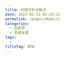```yaml
---
title: 问题分析与解决
date: 2023-05-15 02:03:21
permalink: /pages/d6aec7/
categories: 
  - 软素质
  - 思维发展
tags: 
  - 
titleTag: 草稿
---
```

